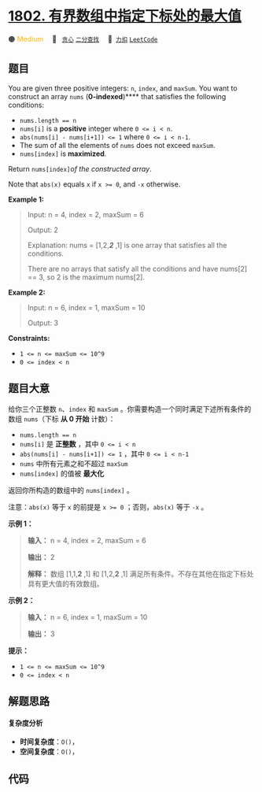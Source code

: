 # [1802. 有界数组中指定下标处的最大值](https://2xiao.github.io/leetcode-js/problem/1802.html)

🟠 <font color=#ffb800>Medium</font>&emsp; 🔖&ensp; [`贪心`](/tag/greedy.md) [`二分查找`](/tag/binary-search.md)&emsp; 🔗&ensp;[`力扣`](https://leetcode.cn/problems/maximum-value-at-a-given-index-in-a-bounded-array) [`LeetCode`](https://leetcode.com/problems/maximum-value-at-a-given-index-in-a-bounded-array)

## 题目

You are given three positive integers: `n`, `index`, and `maxSum`. You want to
construct an array `nums` (**0-indexed**)**** that satisfies the following
conditions:

  * `nums.length == n`
  * `nums[i]` is a **positive** integer where `0 <= i < n`.
  * `abs(nums[i] - nums[i+1]) <= 1` where `0 <= i < n-1`.
  * The sum of all the elements of `nums` does not exceed `maxSum`.
  * `nums[index]` is **maximized**.

Return `nums[index]`_of the constructed array_.

Note that `abs(x)` equals `x` if `x >= 0`, and `-x` otherwise.



**Example 1:**

> Input: n = 4, index = 2,  maxSum = 6
> 
> Output: 2
> 
> Explanation: nums = [1,2,_**2**_ ,1] is one array that satisfies all the conditions.
> 
> There are no arrays that satisfy all the conditions and have nums[2] == 3, so 2 is the maximum nums[2].

**Example 2:**

> Input: n = 6, index = 1,  maxSum = 10
> 
> Output: 3

**Constraints:**

  * `1 <= n <= maxSum <= 10^9`
  * `0 <= index < n`


## 题目大意

给你三个正整数 `n`、`index` 和 `maxSum` 。你需要构造一个同时满足下述所有条件的数组 `nums`（下标 **从 0 开始** 计数）：

  * `nums.length == n`
  * `nums[i]` 是 **正整数** ，其中 `0 <= i < n`
  * `abs(nums[i] - nums[i+1]) <= 1` ，其中 `0 <= i < n-1`
  * `nums` 中所有元素之和不超过 `maxSum`
  * `nums[index]` 的值被 **最大化**

返回你所构造的数组中的 `nums[index]` 。

注意：`abs(x)` 等于 `x` 的前提是 `x >= 0` ；否则，`abs(x)` 等于 `-x` 。

**示例 1：**

> 
> 
> 
> 
> 
> **输入：** n = 4, index = 2,  maxSum = 6
> 
> **输出：** 2
> 
> **解释：** 数组 [1,1,**2** ,1] 和 [1,2,**2** ,1] 满足所有条件。不存在其他在指定下标处具有更大值的有效数组。
> 
> 

**示例 2：**

> 
> 
> 
> 
> 
> **输入：** n = 6, index = 1,  maxSum = 10
> 
> **输出：** 3
> 
> 

**提示：**

  * `1 <= n <= maxSum <= 10^9`
  * `0 <= index < n`


## 解题思路

#### 复杂度分析

- **时间复杂度**：`O()`，
- **空间复杂度**：`O()`，

## 代码

```javascript

```